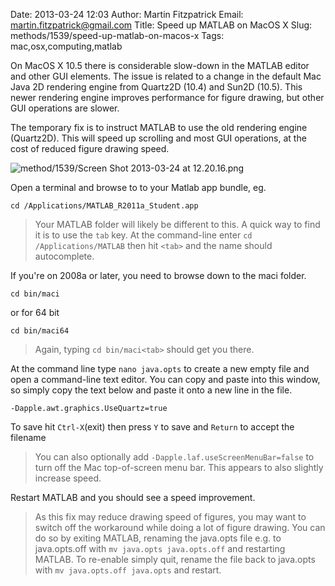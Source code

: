Date: 2013-03-24 12:03
Author: Martin Fitzpatrick
Email: martin.fitzpatrick@gmail.com
Title: Speed up MATLAB on MacOS X
Slug: methods/1539/speed-up-matlab-on-macos-x
Tags: mac,osx,computing,matlab

On MacOS X 10.5 there is considerable slow-down in the MATLAB editor and other GUI elements. The issue is related to a change in the default Mac Java 2D rendering engine from Quartz2D (10.4) and Sun2D (10.5). This newer rendering engine improves performance for figure drawing, but other GUI operations are slower. 

The temporary fix is to instruct MATLAB to use the old rendering engine (Quartz2D). This will speed up scrolling and most GUI operations, at the cost of reduced figure drawing speed. 


![method/1539/Screen Shot 2013-03-24 at 12.20.16.png](/static/images/method/1539/Screen%20Shot%202013-03-24%20at%2012.20.16.png)








Open a terminal and browse to to your Matlab app bundle, eg.

    cd /Applications/MATLAB_R2011a_Student.app




>Your MATLAB folder will likely be different to this. A quick way to find it is to use the `tab` key. At the command-line enter `cd /Applications/MATLAB` then hit `<tab>` and the name should autocomplete.




If you're on 2008a or later, you need to browse down to the maci folder. 

    cd bin/maci

or for 64 bit

    cd bin/maci64




>Again, typing `cd bin/maci<tab>` should get you there.


At the command line type `nano java.opts` to create a new empty file and open a command-line text editor. You can copy and paste into this window, so simply copy the text below and paste it onto a new line in the file.

    -Dapple.awt.graphics.UseQuartz=true

To save hit `Ctrl-X`(exit) then press `Y` to save and `Return` to accept the filename





>You can also optionally add `-Dapple.laf.useScreenMenuBar=false` to turn off the Mac top-of-screen menu bar. This appears to also slightly increase speed.



Restart MATLAB and you should see a speed improvement.


>As this fix may reduce drawing speed of figures, you may want to switch off the workaround while doing a lot of figure drawing. You can do so by exiting MATLAB, renaming the java.opts file e.g. to java.opts.off with `mv java.opts java.opts.off` and restarting MATLAB. To re-enable simply quit, rename the file back to java.opts with `mv java.opts.off java.opts` and restart.




